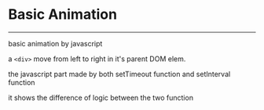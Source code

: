 # Basic Animation
---------------------

 basic animation by javascript

a `<div>` move from left to right in it's parent DOM elem.

the javascript part made by both setTimeout function and setInterval function

it shows the difference of logic between the two function